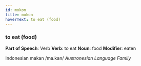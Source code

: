 ```yaml
---
id: mokon
title: mokon
hoverText: to eat (food)
---
```


### to eat (food)

**Part of Speech**: Verb
**Verb**: to eat
**Noun**: food
**Modifier**: eaten

Indonesian makan /ma.kan/
*Austronesian Language Family*